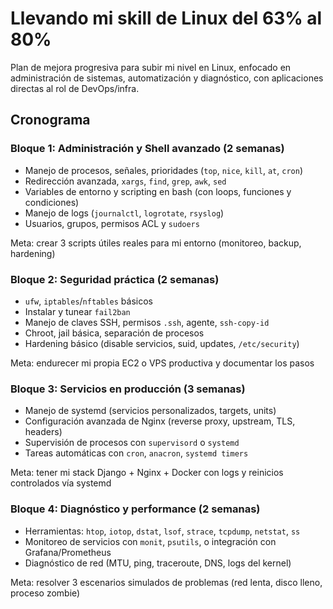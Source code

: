 # Llevando mi skill de Linux del 63% al 80%

Plan de mejora progresiva para subir mi nivel en Linux, enfocado en administración de sistemas, automatización y diagnóstico, con aplicaciones directas al rol de DevOps/infra.

## Cronograma

### Bloque 1: Administración y Shell avanzado (2 semanas)
- Manejo de procesos, señales, prioridades (`top`, `nice`, `kill`, `at`, `cron`)
- Redirección avanzada, `xargs`, `find`, `grep`, `awk`, `sed`
- Variables de entorno y scripting en bash (con loops, funciones y condiciones)
- Manejo de logs (`journalctl`, `logrotate`, `rsyslog`)
- Usuarios, grupos, permisos ACL y `sudoers`

Meta: crear 3 scripts útiles reales para mi entorno (monitoreo, backup, hardening)

### Bloque 2: Seguridad práctica (2 semanas)
- `ufw`, `iptables`/`nftables` básicos
- Instalar y tunear `fail2ban`
- Manejo de claves SSH, permisos `.ssh`, agente, `ssh-copy-id`
- Chroot, jail básica, separación de procesos
- Hardening básico (disable servicios, suid, updates, `/etc/security`)

Meta: endurecer mi propia EC2 o VPS productiva y documentar los pasos

### Bloque 3: Servicios en producción (3 semanas)
- Manejo de systemd (servicios personalizados, targets, units)
- Configuración avanzada de Nginx (reverse proxy, upstream, TLS, headers)
- Supervisión de procesos con `supervisord` o `systemd`
- Tareas automáticas con `cron`, `anacron`, `systemd timers`

Meta: tener mi stack Django + Nginx + Docker con logs y reinicios controlados vía systemd

### Bloque 4: Diagnóstico y performance (2 semanas)
- Herramientas: `htop`, `iotop`, `dstat`, `lsof`, `strace`, `tcpdump`, `netstat`, `ss`
- Monitoreo de servicios con `monit`, `psutils`, o integración con Grafana/Prometheus
- Diagnóstico de red (MTU, ping, traceroute, DNS, logs del kernel)

Meta: resolver 3 escenarios simulados de problemas (red lenta, disco lleno, proceso zombie)
